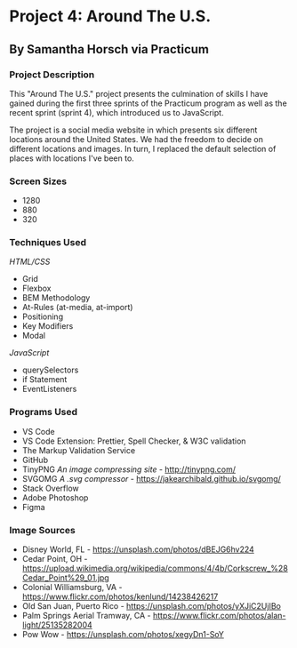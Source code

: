 # Project 4: Around The U.S.
## By Samantha Horsch via Practicum

### Project Description

This "Around The U.S." project presents the culmination of skills I have gained during the first three sprints of the Practicum program as well as the recent sprint (sprint 4), which introduced us to JavaScript.

The project is a social media website in which presents six different locations around the United States. We had the freedom to decide on different locations and images. In turn, I replaced the default selection of places with locations I've been to.

### Screen Sizes

* 1280
* 880
* 320

### Techniques Used

*HTML/CSS*
* Grid
* Flexbox
* BEM Methodology
* At-Rules (at-media, at-import)
* Positioning
* Key Modifiers
* Modal

*JavaScript*
* querySelectors
* if Statement
* EventListeners

### Programs Used

* VS Code
* VS Code Extension: Prettier, Spell Checker, & W3C validation
* The Markup Validation Service
* GitHub
* TinyPNG *An image compressing site* - http://tinypng.com/
* SVGOMG *A .svg compressor* - https://jakearchibald.github.io/svgomg/
* Stack Overflow
* Adobe Photoshop
* Figma

### Image Sources

* Disney World, FL - https://unsplash.com/photos/dBEJG6hv224 
* Cedar Point, OH - https://upload.wikimedia.org/wikipedia/commons/4/4b/Corkscrew_%28Cedar_Point%29_01.jpg 
* Colonial Williamsburg, VA - https://www.flickr.com/photos/kenlund/14238426217 
* Old San Juan, Puerto Rico - https://unsplash.com/photos/yXJiC2UjIBo
* Palm Springs Aerial Tramway, CA - https://www.flickr.com/photos/alan-light/25135282004
* Pow Wow - https://unsplash.com/photos/xegyDn1-SoY 